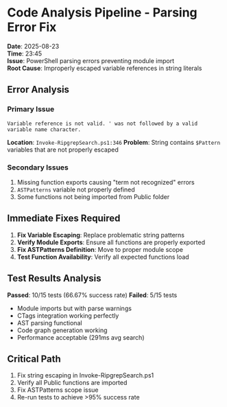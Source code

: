 # Code Analysis Pipeline - Parsing Error Fix

**Date**: 2025-08-23  
**Time**: 23:45  
**Issue**: PowerShell parsing errors preventing module import  
**Root Cause**: Improperly escaped variable references in string literals

## Error Analysis

### Primary Issue
```
Variable reference is not valid. ' was not followed by a valid variable name character.
```

**Location**: `Invoke-RipgrepSearch.ps1:346`
**Problem**: String contains `$Pattern` variables that are not properly escaped

### Secondary Issues
1. Missing function exports causing "term not recognized" errors
2. `ASTPatterns` variable not properly defined
3. Some functions not being imported from Public folder

## Immediate Fixes Required

1. **Fix Variable Escaping**: Replace problematic string patterns
2. **Verify Module Exports**: Ensure all functions are properly exported
3. **Fix ASTPatterns Definition**: Move to proper module scope
4. **Test Function Availability**: Verify all expected functions load

## Test Results Analysis

**Passed**: 10/15 tests (66.67% success rate)
**Failed**: 5/15 tests
- Module imports but with parse warnings
- CTags integration working perfectly
- AST parsing functional
- Code graph generation working
- Performance acceptable (291ms avg search)

## Critical Path
1. Fix string escaping in Invoke-RipgrepSearch.ps1
2. Verify all Public functions are imported
3. Fix ASTPatterns scope issue
4. Re-run tests to achieve >95% success rate